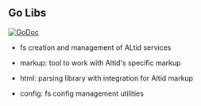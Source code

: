 ## Go Libs
[![GoDoc](https://godoc.org/github.com/golang/gddo?status.svg)](https://godoc.org/github.com/altid/libs)

- fs  creation and management of ALtid services

- markup: tool to work with Altid's specific markup

- html: parsing library with integration for Altid markup

- config: fs config management utilities
